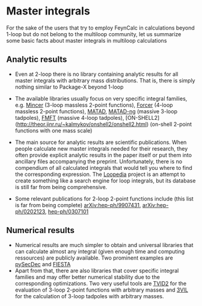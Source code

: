 # Master integrals

For the sake of the users that try to employ FeynCalc in calculations
beyond 1-loop but do not belong to the multiloop community, let us summarize
some basic facts about master integrals in multiloop calculations

## Analytic results

- Even at 2-loop there is no library containing analytic results for all
master integrals with arbitrary mass distributions. That is, there is simply
nothing similar to Package-X beyond 1-loop

- The available libraries usually focus on very specific integral families,
e.g. [Mincer](https://www.nikhef.nl/~form/maindir/packages/mincer/mincer.html) (3-loop massless 2-point functions), 
[Forcer](https://github.com/benruijl/forcer) (4-loop massless 2-point functions), [MATAD](https://www.ttp.kit.edu/~ms/software.html), [MATAD-ng](https://github.com/apik/matad-ng) (massive 3-loop tadpoles),
[FMFT](https://github.com/apik/fmft) (massive 4-loop tadpoles), [ON-SHELL2] (http://theor.jinr.ru/~kalmykov/onshell2/onshell2.html)
(on-shell 2-point functions with one mass scale)

- The main source for analytic results are scientific publications. When people calculate
new master integrals needed for their research, they often provide explicit analytic results in
the paper itself or put them into ancillary files accompanying the preprint. Unfortunately,
there is no compendium of all calculated integrals that would tell you where to find the 
corresponding expression. The [Loopedia](https://arxiv.org/abs/1709.01266) project is an
attempt to create something like a search engine for loop integrals, but its database
is still far from being comprehensive.

- Some relevant publications for 2-loop 2-point functions include (this list is far from being complete)
 [arXiv:hep-ph/9907431](https://arxiv.org/abs/hep-ph/9907431), [arXiv:hep-ph/0202123](https://arxiv.org/abs/hep-ph/0202123v2), [hep-ph/0307101](https://arxiv.org/abs/hep-ph/0307101v1)
 
## Numerical results

- Numerical results are much simpler to obtain and universal libraries
that can calculate almost any integral (given enough time and computing ressources)
are publicly available. Two prominent examples are [pySecDec](https://secdec.readthedocs.io/en/stable/) and [FIESTA](https://bitbucket.org/feynmanIntegrals/fiesta/src/master/)
- Apart from that, there are also libraries that cover specific integral families
and may offer better numerical stability due to the corresponding optimizations. Two
very useful tools are [TVID2](https://sites.pitt.edu/~afreitas/) for the evaluation of
3-loop 2-point functions with arbitrary masses and [3VIL](https://www.niu.edu/spmartin/3VIL/)
for the calculation of 3-loop tadpoles with arbitrary masses.
